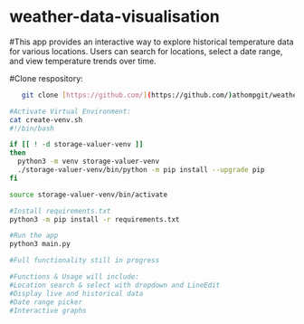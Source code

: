 # weather-data-visualisation

#This app provides an interactive way to explore historical temperature data for various locations. Users can search for locations, select a date range, and view temperature trends over time.  

#Clone respository:
```bash
   git clone [https://github.com/](https://github.com/)athompgit/weather-data-visualisation.git

#Activate Virtual Environment:
cat create-venv.sh
#!/bin/bash

if [[ ! -d storage-valuer-venv ]]
then
  python3 -m venv storage-valuer-venv
  ./storage-valuer-venv/bin/python -m pip install --upgrade pip
fi

source storage-valuer-venv/bin/activate

#Install requirements.txt
python3 -m pip install -r requirements.txt

#Run the app
python3 main.py

#Full functionality still in progress

#Functions & Usage will include:
#Location search & select with dropdown and LineEdit
#Display live and historical data
#Date range picker
#Interactive graphs


